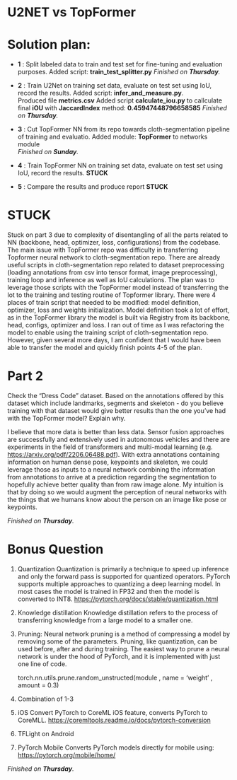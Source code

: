 # U2NET vs TopFormer #

# Solution plan:

* **1** : Split labeled data to train and test set for fine-tuning and evaluation purposes.
Added script: **train_test_splitter.py**
  _Finished on **Thursday**._ 

* **2** : Train U2Net on training set data, evaluate on test set using IoU, record the results.
  Added script: **infer_and_measure.py**.  
  Produced file **metrics.csv** 
  Added script **calculate_iou.py** to callculate final **iOU** with **JaccardIndex** method: **0.45947448796658585** 
  _Finished on **Thursday**._

* **3** : Cut TopFormer NN from its repo towards cloth-segmentation pipeline of training and evaluatio.
  Added module: **TopFormer** to networks module  
  _Finished on **Sunday**._
  
* **4** : Train TopFormer NN on training set data, evaluate on test set using IoU, record the results.
  **STUCK**
  
* **5** : Compare the results and produce report
  **STUCK**

# STUCK
Stuck on part 3 due to complexity of disentangling of all the parts related to NN (backbone, head, optimizer, loss, configurations) from the codebase.
The main issue with TopFormer repo was difficulty in transferring Topformer neural network to cloth-segmentation repo. There are already useful scripts in cloth-segmentation repo related to dataset preprocessing (loading annotations from csv into tensor format, image preprocessing), training loop and inference as well as IoU calculations. The plan was to leverage those scripts with the TopFormer model instead of transferring the lot to the training and testing routine of Topformer library. There were 4 places of train script that needed to be modified: model definition, optimizer, loss and weights initialization. Model definition took a lot of effort, as in the TopFormer library the model is built via Registry from its backbone, head, configs, optimizer and loss. I ran out of time as I was refactoring the model to enable using the training script of cloth-segmentation repo. However, given several more days, I am confident that I would have been able to transfer the model and quickly finish points 4-5 of the plan.

# Part 2 
Check the “Dress Code” dataset. Based on the annotations offered by this dataset which include landmarks, segments and skeleton - do you believe training with that dataset would give better results than the one you’ve had with the TopFormer model? Explain why.

I believe that more data is better than less data. Sensor fusion approaches are successfully and extensively used in autonomous vehicles and there are experiments in the field of transformers and multi-modal learning (e.g. https://arxiv.org/pdf/2206.06488.pdf). With extra annotations containing information on human dense pose, keypoints and skeleton, we could leverage those as inputs to a neural network combining the information from annotations to arrive at a prediction regarding the segmentation to hopefully achieve better quality than from raw image alone. My intuition is that by doing so we would augment the perception of neural networks with the things that we humans know about the person on an image like pose or keypoints.

_Finished on **Thursday**._

# Bonus Question
1. Quantization
   Quantization is primarily a technique to speed up inference and only the forward pass is supported for quantized operators. PyTorch supports multiple approaches to quantizing a deep learning model. In most cases the model is trained in FP32 and then the model is converted to INT8.
   https://pytorch.org/docs/stable/quantization.html

2. Knowledge distillation
   Knowledge distillation refers to the process of transferring knowledge from a large model to a smaller one.

3. Pruning:
   Neural network pruning is a method of compressing a model by removing some of the parameters. 
   Pruning, like quantization, can be used before, after and during training.
   The easiest way to prune a neural network is under the hood of PyTorch, and it is implemented with just one line of code.

    torch.nn.utils.prune.random_unstructed(module , name = ‘weight’ , amount = 0.3)

4. Combination of 1-3


5. iOS Convert PyTorch to CoreML
   iOS feature, converts PyTorch to CoreMLL.
   https://coremltools.readme.io/docs/pytorch-conversion


6. TFLight on Android


7. PyTorch Mobile
   Converts PyTorch models directly for mobile using:
   https://pytorch.org/mobile/home/


_Finished on **Thursday**._